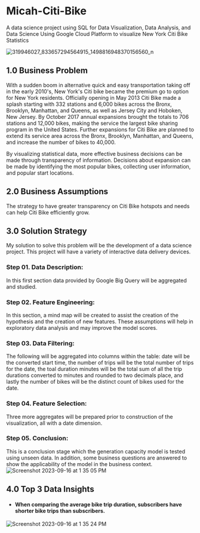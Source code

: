 # Micah-Citi-Bike

A data science project using SQL for Data Visualization, Data Analysis, and Data Science Using Google Cloud Platform to visualize New York Citi Bike Statistics

![319946027_833657294564915_1498816948370156560_n](https://github.com/pimicah/Micah-Citi-Bike/assets/144563378/983e1783-8092-4520-95ae-5b12d3d73631)

## __1.0 Business Problem__
With a sudden boom in alternative quick and easy transportation taking off in the early 2010's, New York's Citi bike became the premium go to option for New York residents.  Officially opening in May 2013 Citi Bike made a splash starting with 332 stations and 6,000 bikes across the Bronx, Brooklyn, Manhattan, and Queens, as well as Jersey City and Hoboken, New Jersey.  By October 2017 annual expansions brought the totals to 706 stations and 12,000 bikes, making the service the largest bike sharing program in the United States. Further expansions for Citi Bike are planned to extend its service area across the Bronx, Brooklyn, Manhattan, and Queens, and increase the number of bikes to 40,000.  

By visualizing statistical data, more effective business decisions can be made through transparency of information.  Decisions about expansion can be made by identifying the most popular bikes, collecting user information, and popular start locations.

## 2.0 Business Assumptions
The strategy to have greater transparency on Citi Bike hotspots and needs can help Citi Bike efficiently grow.

## 3.0 Solution Strategy
My solution to solve this problem will be the development of a data science project.  This project will have a variety of interactive data delivery devices.  
### Step 01. Data Description: 
In this first section data provided by Google Big Query will be aggregated and studied.  
### Step 02. Feature Engineering: 
In this section, a mind map will be created to assist the creation of the hypothesis and the creation of new features. These assumptions will help in exploratory data analysis and may improve the model scores.
### Step 03. Data Filtering: 
The following will be aggregated into columns within the table: date will be the converted start time, the number of trips will be the total number of trips for the date, the toal duration minutes will be the total sum of all the trip durations converted to minutes and rounded to two decimals place, and lastly the number of bikes will be the distinct count of bikes used for the date.
### Step 04. Feature Selection:
Three more aggregates will be prepared prior to construction of the visualization, all with a date dimension.  
### Step 05. Conclusion:
This is a conclusion stage which the generation capacity model is tested using unseen data. In addition, some business questions are answered to show the applicability of the model in the business context.
![Screenshot 2023-09-16 at 1 35 05 PM](https://github.com/pimicah/Micah-Citi-Bike-Dashboard/assets/144563378/534000f0-988f-487b-a7cc-cdd85f32de6e)

## 4.0 Top 3 Data Insights
- #### When comparing the average bike trip duration, subscribers have shorter bike trips than subscribers. 
![Screenshot 2023-09-16 at 1 35 24 PM](https://github.com/pimicah/Micah-Citi-Bike-Dashboard/assets/144563378/5e12db5c-0d78-48f2-b653-d3e75bb1e83f)
